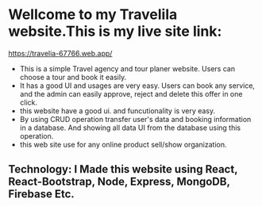 # Wellcome to my Travelila website.This is my live site link:
https://travelia-67766.web.app/




* This is a simple Travel agency and tour planer website. Users can choose a tour and book it easily.
* It has a good UI and usages are very easy. Users can book any service, and the admin can easily approve, reject and delete this offer in one click.
* this website have a good ui. and funcutionality  is very easy.
* By using CRUD operation transfer user's data and booking information in a database. And showing all data UI from the database using this operation.
* this web site use  for any online product sell/show organization.

## Technology: I Made this website using React, React-Bootstrap, Node, Express, MongoDB, Firebase Etc.


